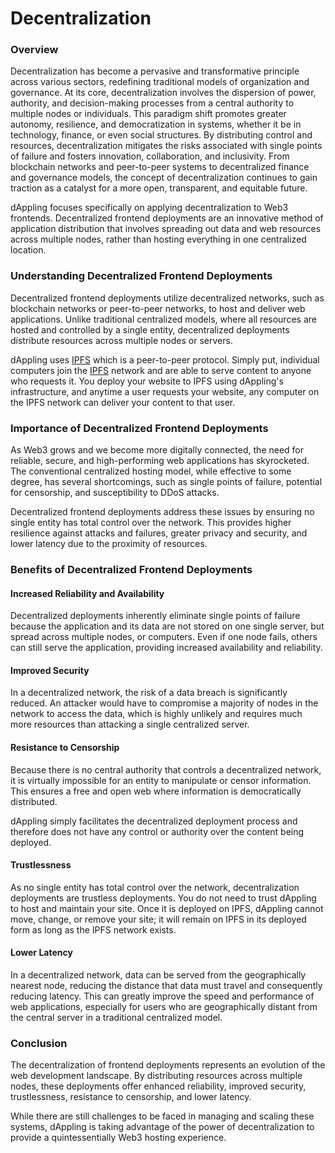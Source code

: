 # Decentralization

### Overview

Decentralization has become a pervasive and transformative principle across various sectors, redefining traditional models of organization and governance. At its core, decentralization involves the dispersion of power, authority, and decision-making processes from a central authority to multiple nodes or individuals. This paradigm shift promotes greater autonomy, resilience, and democratization in systems, whether it be in technology, finance, or even social structures. By distributing control and resources, decentralization mitigates the risks associated with single points of failure and fosters innovation, collaboration, and inclusivity. From blockchain networks and peer-to-peer systems to decentralized finance and governance models, the concept of decentralization continues to gain traction as a catalyst for a more open, transparent, and equitable future.

dAppling focuses specifically on applying decentralization to Web3 frontends. Decentralized frontend deployments are an innovative method of application distribution that involves spreading out data and web resources across multiple nodes, rather than hosting everything in one centralized location.

### Understanding Decentralized Frontend Deployments

Decentralized frontend deployments utilize decentralized networks, such as blockchain networks or peer-to-peer networks, to host and deliver web applications. Unlike traditional centralized models, where all resources are hosted and controlled by a single entity, decentralized deployments distribute resources across multiple nodes or servers.

dAppling uses [IPFS](ipfs.md) which is a peer-to-peer protocol. Simply put, individual computers join the [IPFS](ipfs.md) network and are able to serve content to anyone who requests it. You deploy your website to IPFS using dAppling's infrastructure, and anytime a user requests your website, any computer on the IPFS network can deliver your content to that user.&#x20;

### Importance of Decentralized Frontend Deployments

As Web3 grows and we become more digitally connected, the need for reliable, secure, and high-performing web applications has skyrocketed. The conventional centralized hosting model, while effective to some degree, has several shortcomings, such as single points of failure, potential for censorship, and susceptibility to DDoS attacks.

Decentralized frontend deployments address these issues by ensuring no single entity has total control over the network. This provides higher resilience against attacks and failures, greater privacy and security, and lower latency due to the proximity of resources.

### Benefits of Decentralized Frontend Deployments

#### Increased Reliability and Availability

Decentralized deployments inherently eliminate single points of failure because the application and its data are not stored on one single server, but spread across multiple nodes, or computers. Even if one node fails, others can still serve the application, providing increased availability and reliability.

#### Improved Security

In a decentralized network, the risk of a data breach is significantly reduced. An attacker would have to compromise a majority of nodes in the network to access the data, which is highly unlikely and requires much more resources than attacking a single centralized server.

#### Resistance to Censorship

Because there is no central authority that controls a decentralized network, it is virtually impossible for an entity to manipulate or censor information. This ensures a free and open web where information is democratically distributed.&#x20;

dAppling simply facilitates the decentralized deployment process and therefore does not have any control or authority over the content being deployed.

#### Trustlessness

As no single entity has total control over the network, decentralization deployments are trustless deployments. You do not need to trust dAppling to host and maintain your site. Once it is deployed on IPFS, dAppling cannot move, change, or remove your site; it will remain on IPFS in its deployed form as long as the IPFS network exists.

#### Lower Latency

In a decentralized network, data can be served from the geographically nearest node, reducing the distance that data must travel and consequently reducing latency. This can greatly improve the speed and performance of web applications, especially for users who are geographically distant from the central server in a traditional centralized model.

### Conclusion

The decentralization of frontend deployments represents an evolution of the web development landscape. By distributing resources across multiple nodes, these deployments offer enhanced reliability, improved security, trustlessness, resistance to censorship, and lower latency.

While there are still challenges to be faced in managing and scaling these systems, dAppling is taking advantage of the power of decentralization to provide a quintessentially Web3 hosting experience.

